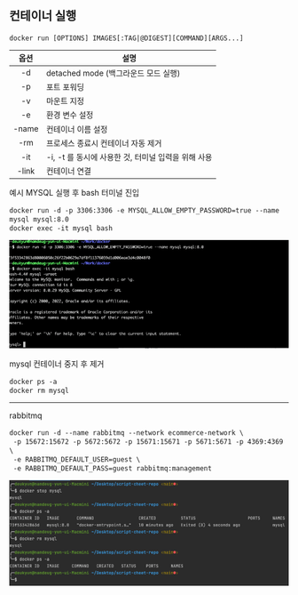 ## 컨테이너 실행

```
docker run [OPTIONS] IMAGES[:TAG|@DIGEST][COMMAND][ARGS...]
```

|  옵션   | 설명                                |
|:-----:|-----------------------------------|
|  -d   | detached mode (백그라운드 모드 실행)       |
|  -p   | 포트 포워딩                            |
|  -v   | 마운트 지정                            |
|  -e   | 환경 변수 설정                          |
| -name | 컨테이너 이름 설정                        |
|  -rm  | 프로세스 종료시 컨테이너 자동 제거               |
|  -it  | -i, -t 를 동시에 사용한 것, 터미널 입력을 위해 사용 |
| -link | 컨테이너 연결                           |


예시
MYSQL 실행 후 bash 터미널 진입
```
docker run -d -p 3306:3306 -e MYSQL_ALLOW_EMPTY_PASSWORD=true --name mysql mysql:8.0
docker exec -it mysql bash
```

![images/img.png](images/img.png)

mysql 컨테이너 중지 후 제거 
```text
docker ps -a
docker rm mysql
```

---
rabbitmq

```
docker run -d --name rabbitmq --network ecommerce-network \
 -p 15672:15672 -p 5672:5672 -p 15671:15671 -p 5671:5671 -p 4369:4369 \
 -e RABBITMQ_DEFAULT_USER=guest \
 -e RABBITMQ_DEFAULT_PASS=guest rabbitmq:management
 ```

![images/img_1.png](images/img_1.png)